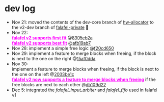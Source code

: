 # dev log
- Nov 21:  moved the contents of the dev-core branch of [hw-allocator](https://github.com/takeshiho0531/hw-allocator) to the v2-dev branch of [falafel-private](https://github.com/takeshiho0531/falafel-private) 🙌
- Nov 22:  <br><span style="color: magenta;"><u>**falafel v2 supports first fit**</u></span> @[8305eb2a](https://github.com/jfarresg/falafel-private/tree/8305eb2a7a5b417a713e5f56754c76eb9fdf5a59) <br>
<span style="color: magenta;"><u>**falafel v2 supports best fit**</u></span> @[afb19ab7](https://github.com/jfarresg/falafel-private/tree/afb19ab7a4f71eb5533b0bd1b2315c628715af37)
- Nov 28: implement a simple free logic @[f20cd650](https://github.com/jfarresg/falafel-private/tree/f20cd65041cb26238f44287c8eb97e2ed6dab910)
- Nov 29: implement a feature to merge blocks when freeing, if the block is next to the one on the right @[15af0dda](https://github.com/jfarresg/falafel-private/tree/15af0dda0423f4fe7cc4ffe8d0bd92d0672fcfe0)
- Nov 30: <br> implement a feature to merge blocks when freeing, if the block is next to the one on the left @[2003be1c](https://github.com/jfarresg/falafel-private/tree/2003be1c5972101a479c7aad083bac49d947aa1c) <br>
<span style="color: magenta;"><u>**falafel v2 now supports a feature to merge blocks when freeing**</u></span> if the free blocks are next to each other @[db109d22](https://github.com/jfarresg/falafel-private/tree/db109d22db36fe63487d010262a3fcaa1756f88e)  
- Dec 5:  integrated the *falafel_input_arbiter* and *falafel_fifo* used in falafel v1